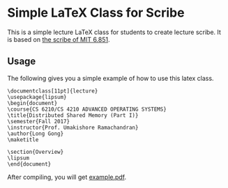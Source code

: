 # Simple LaTeX Class for Scribe
This is a simple lecture LaTeX class for students to create lecture scribe. It is based on [the scribe of MIT 6.851](http://courses.csail.mit.edu/6.851/fall17/scribe/lec1.zip).


## Usage

The following gives you a simple example of how to use this latex class.

```TeX
\documentclass[11pt]{lecture}
\usepackage{lipsum}
\begin{document}
\course{CS 6210/CS 4210 ADVANCED OPERATING SYSTEMS}
\title{Distributed Shared Memory (Part I)}
\semester{Fall 2017}
\instructor{Prof. Umakishore Ramachandran}
\author{Long Gong}
\maketitle

\section{Overview}
\lipsum
\end{document}
```

After compiling, you will get [example.pdf](./example.pdf).


